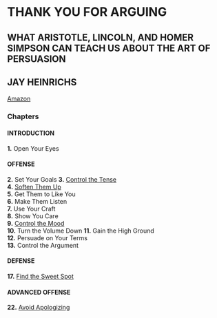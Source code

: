 # THANK YOU FOR ARGUING 
## WHAT ARISTOTLE, LINCOLN, AND HOMER SIMPSON CAN TEACH US ABOUT THE ART OF PERSUASION 
## JAY HEINRICHS 
[Amazon](https://www.amazon.com/Thank-You-Arguing-Revised-Updated/dp/0385347758/ref=sr_1_1?ie=UTF8&qid=1488659508&sr=8-1&keywords=THANK+YOU+for+arguing) 
  
### Chapters  
#### INTRODUCTION  
**1.** Open Your Eyes  

#### OFFENSE  
**2.** Set Your Goals
**3.** [Control the Tense](chapter_3.md)  
**4.** [Soften Them Up](chapter_4.md)  
**5.** Get Them to Like You  
**6.** Make Them Listen  
**7.** Use Your Craft  
**8.** Show You Care  
**9.** [Control the Mood](chapter_9.md)  
**10.** Turn the Volume Down 
**11.** Gain the High Ground  
**12.** Persuade on Your Terms  
**13.** Control the Argument

#### DEFENSE  
**17.** [Find the Sweet Spot](chapter_17.md)  

#### ADVANCED OFFENSE  
**22.** [Avoid Apologizing](chapter_22.md)
